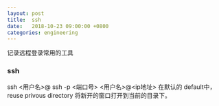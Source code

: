 ```yaml
---
layout: post
title:  ssh
date:   2018-10-23 09:00:00 +0800
categories: engineering
---
```

记录远程登录常用的工具
### ssh
ssh <用户名>@<ip>
ssh -p <端口号> <用户名>@<ip地址>
在默认的 default中， reuse privous directory 将新开的窗口打开到当前的目录下。
